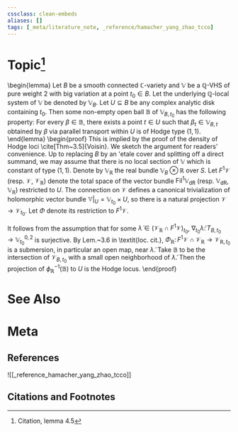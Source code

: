 ```yaml
---
cssclass: clean-embeds
aliases: []
tags: [_meta/literature_note, _reference/hamacher_yang_zhao_tcco]
---
```

# Topic[^1]
\begin{lemma}
Let $B$ be a smooth connected $\mathbb{C}$-variety and $\mathbb{V}$ be a $\mathbb{Q}$-VHS of pure weight $2$ with big variation at a point $t_0 \in B$. Let the underlying $\mathbb{Q}$-local system of $\mathbb{V}$ be denoted by $\mathbb{V}_B$. Let $U \subseteq B$ be any complex analytic disk containing $t_0$. Then some non-empty open ball $\mathbb{B}$ of $\mathbb{V}_{B, t_0}$ has the following property: For every $\beta \in \mathbb{B}$, there exists a point $t \in U$ such that $\beta_t \in \mathbb{V}_{B, t}$ obtained by $\beta$ via parallel transport within $U$ is of Hodge type $(1, 1)$.  
\end{lemma}
\begin{proof}
This is implied by the proof of the density of Hodge loci \cite[Thm~3.5]{Voisin}. We sketch the argument for readers' convenience. Up to replacing $B$ by an \'etale cover and splitting off a direct summand, we may assume that there is no local section of $\mathbb{V}$ which is constant of type $(1, 1)$. Denote by $\mathbb{V}_\mathbb{R}$ the real bundle $\mathbb{V}_B {\otimes} \mathbb{R}$ over $S$. Let $F^1 \mathcal{V}$ (resp. $\mathcal{V}$, $\mathcal{V}_\mathbb{R}$) denote the total space of the vector bundle $\mathrm{Fil}^1 \mathbb{V}_\mathrm{dR}$ (resp. $\mathbb{V}_\mathrm{dR}$, $\mathbb{V}_\mathbb{R}$) restricted to $U$. The connection on $\mathcal{V}$ defines a canonical trivialization of holomorphic vector bundle $\mathbb{V}|_U = \mathbb{V}_{t_0} \times U$, so there is a natural projection $\mathcal{V} \to \mathcal{V}_{t_0}$. Let $\Phi$ denote its restriction to $F^1 \mathcal{V}$. 

It follows from the assumption that for some $\widetilde{\lambda} \in (\mathcal{V}_\mathbb{R} \cap F^1 \mathcal{V})_{t_0}$, $\nabla_{t_0} \widetilde{\lambda} \colon T_{B, t_0} \to \mathbb{V}^{0, 2}_{t_0}$ is surjective. By Lem.~3.6 in \textit{loc. cit.}, $\Phi_\mathbb{R} \colon F^1 \mathcal{V} \cap \mathcal{V}_\mathbb{R} \to \mathcal{V}_{\mathbb{R}, t_0}$ is a submersion, in particular an open map, near $\widetilde{\lambda}$. Take $\mathbb{B}$ to be the intersection of $\mathcal{V}_{B, t_0}$ with a small open neighborhood of $\widetilde{\lambda}$. Then the projection of $\phi^{-1}_\mathbb{R}(\mathbb{B})$ to $U$ is the Hodge locus. 
\end{proof}

# See Also

# Meta
## References
![[_reference_hamacher_yang_zhao_tcco]]


## Citations and Footnotes
[^1]: Citation, lemma 4.5